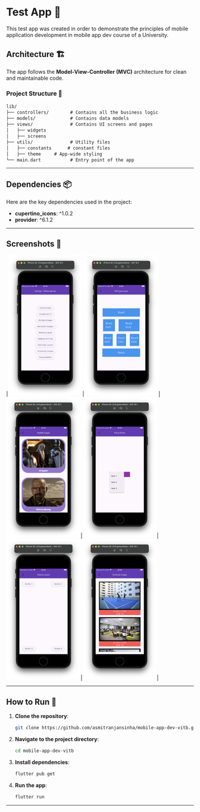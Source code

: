 # Test App 🧪

This test app was created in order to demonstrate the principles of mobile application development in mobile app dev course of a University.

## Architecture 🏗️

The app follows the **Model-View-Controller (MVC)** architecture for clean and maintainable code.

### Project Structure 🌳

```
lib/
├── controllers/        # Contains all the business logic
├── models/             # Contains data models
├── views/              # Contains UI screens and pages
│   ├── widgets
│   ├── screens
├── utils/              # Utility files
│   ├── constants      # constant files
│   ├── theme     # App-wide styling
└── main.dart           # Entry point of the app
```

---

## Dependencies 📦

Here are the key dependencies used in the project:

- **cupertino_icons**: ^1.0.2
- **provider**: ^6.1.2

---

## Screenshots 📸

|<img src="assets/screenshots/home.png" width="200">|<img src="assets/screenshots/grid-layout.png" width="200">|<img src="assets/screenshots/multiple-images.png" width="200">|<img src="assets/screenshots/popup.png" width="200">|<img src="assets/screenshots/relative-layout.png" width="200">|<img src="assets/screenshots/university-images.png" width="200">|

---

## How to Run 🚀

1. **Clone the repository**:
   ```bash
   git clone https://github.com/asmitranjansinha/mobile-app-dev-vitb.git
   ```
2. **Navigate to the project directory**:
   ```bash
   cd mobile-app-dev-vitb
   ```
3. **Install dependencies**:
   ```bash
   flutter pub get
   ```
4. **Run the app**:
   ```bash
   flutter run
   ```

---
